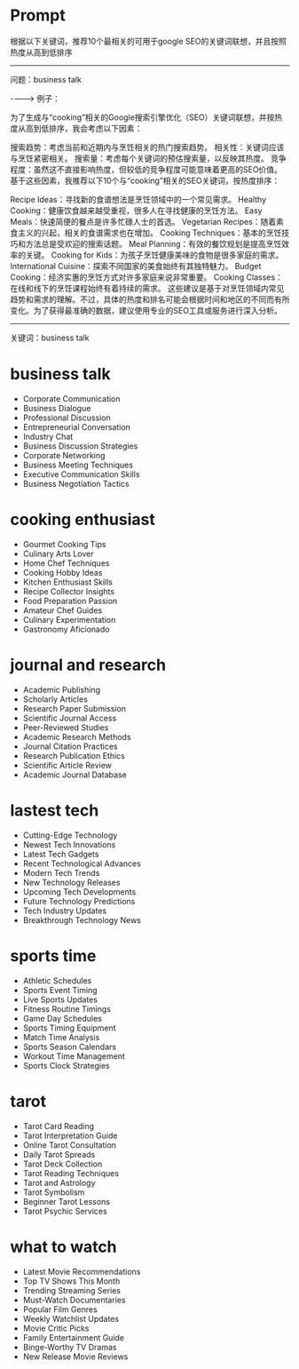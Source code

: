 # Prompt
根据以下关键词，推荐10个最相关的可用于google SEO的关键词联想，并且按照热度从高到低排序

----
问题：business talk


----> 例子：

为了生成与“cooking”相关的Google搜索引擎优化（SEO）关键词联想，并按热度从高到低排序，我会考虑以下因素：

搜索趋势：考虑当前和近期内与烹饪相关的热门搜索趋势。
相关性：关键词应该与烹饪紧密相关。
搜索量：考虑每个关键词的预估搜索量，以反映其热度。
竞争程度：虽然这不直接影响热度，但较低的竞争程度可能意味着更高的SEO价值。
基于这些因素，我推荐以下10个与“cooking”相关的SEO关键词，按热度排序：

Recipe Ideas：寻找新的食谱想法是烹饪领域中的一个常见需求。
Healthy Cooking：健康饮食越来越受重视，很多人在寻找健康的烹饪方法。
Easy Meals：快速简便的餐点是许多忙碌人士的首选。
Vegetarian Recipes：随着素食主义的兴起，相关的食谱需求也在增加。
Cooking Techniques：基本的烹饪技巧和方法总是受欢迎的搜索话题。
Meal Planning：有效的餐饮规划是提高烹饪效率的关键。
Cooking for Kids：为孩子烹饪健康美味的食物是很多家庭的需求。
International Cuisine：探索不同国家的美食始终有其独特魅力。
Budget Cooking：经济实惠的烹饪方式对许多家庭来说非常重要。
Cooking Classes：在线和线下的烹饪课程始终有着持续的需求。
这些建议是基于对烹饪领域内常见趋势和需求的理解。不过，具体的热度和排名可能会根据时间和地区的不同而有所变化。为了获得最准确的数据，建议使用专业的SEO工具或服务进行深入分析。


----
关键词：business talk

# business talk
 - Corporate Communication
 - Business Dialogue
 - Professional Discussion
 - Entrepreneurial Conversation
 - Industry Chat
 - Business Discussion Strategies
 - Corporate Networking
 - Business Meeting Techniques
 - Executive Communication Skills
 - Business Negotiation Tactics


# cooking enthusiast
 - Gourmet Cooking Tips
 - Culinary Arts Lover
 - Home Chef Techniques
 - Cooking Hobby Ideas
 - Kitchen Enthusiast Skills
 - Recipe Collector Insights
 - Food Preparation Passion
 - Amateur Chef Guides
 - Culinary Experimentation
 - Gastronomy Aficionado

# journal and research
 - Academic Publishing
 - Scholarly Articles
 - Research Paper Submission
 - Scientific Journal Access
 - Peer-Reviewed Studies
 - Academic Research Methods
 - Journal Citation Practices
 - Research Publication Ethics
 - Scientific Article Review
 - Academic Journal Database


# lastest tech
 - Cutting-Edge Technology
 - Newest Tech Innovations
 - Latest Tech Gadgets
 - Recent Technological Advances
 - Modern Tech Trends
 - New Technology Releases
 - Upcoming Tech Developments
 - Future Technology Predictions
 - Tech Industry Updates
 - Breakthrough Technology News


# sports time
 - Athletic Schedules
 - Sports Event Timing
 - Live Sports Updates
 - Fitness Routine Timings
 - Game Day Schedules
 - Sports Timing Equipment
 - Match Time Analysis
 - Sports Season Calendars
 - Workout Time Management
 - Sports Clock Strategies


# tarot
 - Tarot Card Reading
 - Tarot Interpretation Guide
 - Online Tarot Consultation
 - Daily Tarot Spreads
 - Tarot Deck Collection
 - Tarot Reading Techniques
 - Tarot and Astrology
 - Tarot Symbolism
 - Beginner Tarot Lessons
 - Tarot Psychic Services

# what to watch
 - Latest Movie Recommendations
 - Top TV Shows This Month
 - Trending Streaming Series
 - Must-Watch Documentaries
 - Popular Film Genres
 - Weekly Watchlist Updates
 - Movie Critic Picks
 - Family Entertainment Guide
 - Binge-Worthy TV Dramas
 - New Release Movie Reviews
